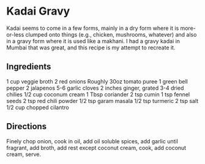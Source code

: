 # Kadai Gravy

Kadai seems to come in a few forms, mainly in a dry form where it is more-or-less
clumped onto things (e.g., chicken, mushrooms, whatever) and also in a gravy form
where it is used like a makhani. I had a gravy kadai in Mumbai that was great,
and this recipe is my attempt to recreate it.

## Ingredients

1 cup veggie broth
2 red onions
Roughly 30oz tomato puree
1 green bell pepper
2 jalapenos
5-6 garlic cloves
2 inches ginger, grated
3-4 dried chilies
1/2 cup coconum cream
1 Tbsp coriander
2 tsp cumin
1 tsp fennel seeds
2 tsp red chili powder
1/2 tsp garam masala
1/2 tsp turmeric
2 tsp salt
1/2 cup chopped cilantro

## Directions

Finely chop onion, cook in oil, add oil soluble spices, add garlic until fragrant, add broth, add rest except coconut
cream, cook, add coconut cream, serve.
